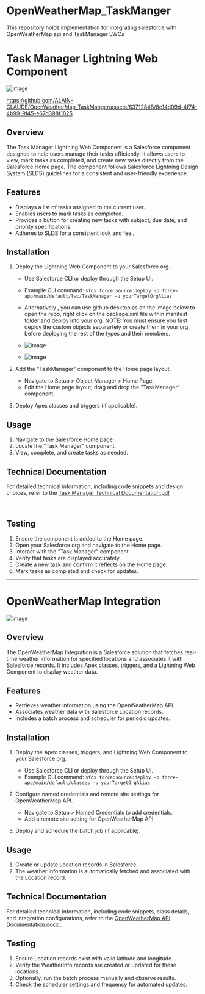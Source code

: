 # OpenWeatherMap_TaskManger
This repository holds implementation for integrating salesforce with OpenWeatherMap api and TaskManager LWCs
# Task Manager Lightning Web Component
![image](https://github.com/ALAIN-CLAUDE/OpenWeatherMap_TaskManger/assets/63712848/94ddc055-3724-4a55-ac58-22740c1d2f98)

https://github.com/ALAIN-CLAUDE/OpenWeatherMap_TaskManger/assets/63712848/8c14d09d-4f74-4b99-9f45-e67d398f1825



## Overview

The Task Manager Lightning Web Component is a Salesforce component designed to help users manage their tasks efficiently. It allows users to view, mark tasks as completed, and create new tasks directly from the Salesforce Home page. The component follows Salesforce Lightning Design System (SLDS) guidelines for a consistent and user-friendly experience.

## Features

- Displays a list of tasks assigned to the current user.
- Enables users to mark tasks as completed.
- Provides a button for creating new tasks with subject, due date, and priority specifications.
- Adheres to SLDS for a consistent look and feel.

## Installation

1. Deploy the Lightning Web Component to your Salesforce org.
    - Use Salesforce CLI or deploy through the Setup UI.
    - Example CLI command: `sfdx force:source:deploy -p force-app/main/default/lwc/TaskManager -u yourTargetOrgAlias`
    - Alternatively , you can use github desktop as on the image below to open the repo, right click on the package.xml file within manifest folder and  deploy into your org. NOTE: You must ensure you first deploy the custom objects separartely or create them in your org,  before deploying the rest of the types and their members.
    - ![image](https://github.com/ALAIN-CLAUDE/OpenWeatherMap_TaskManger/assets/63712848/6e9ee886-2929-45b0-9274-da971dadaffb)

    - ![image](https://github.com/ALAIN-CLAUDE/OpenWeatherMap_TaskManger/assets/63712848/667d1f33-ba79-46bb-b81c-202ca727fbe6)


2. Add the "TaskManager" component to the Home page layout.
    - Navigate to Setup > Object Manager > Home Page.
    - Edit the Home page layout, drag and drop the "TaskManager" component.

3. Deploy Apex classes and triggers (if applicable).

## Usage

1. Navigate to the Salesforce Home page.
2. Locate the "Task Manager" component.
3. View, complete, and create tasks as needed.

## Technical Documentation

For detailed technical information, including code snippets and design choices, refer to the [Task Manager Technical Documentation.pdf](https://github.com/ALAIN-CLAUDE/OpenWeatherMap_TaskManger/files/14158515/Task.Manager.Technical.Documentation.pdf)

.

## Testing

1. Ensure the component is added to the Home page.
2. Open your Salesforce org and navigate to the Home page.
3. Interact with the "Task Manager" component.
4. Verify that tasks are displayed accurately.
5. Create a new task and confirm it reflects on the Home page.
6. Mark tasks as completed and check for updates.

---

# OpenWeatherMap Integration
![image](https://github.com/ALAIN-CLAUDE/OpenWeatherMap_TaskManger/assets/63712848/5b0ce13d-82a8-490a-be78-70eef7027884)


## Overview

The OpenWeatherMap Integration is a Salesforce solution that fetches real-time weather information for specified locations and associates it with Salesforce records. It includes Apex classes, triggers, and a Lightning Web Component to display weather data.

## Features

- Retrieves weather information using the OpenWeatherMap API.
- Associates weather data with Salesforce Location records.
- Includes a batch process and scheduler for periodic updates.

## Installation

1. Deploy the Apex classes, triggers, and Lightning Web Component to your Salesforce org.
    - Use Salesforce CLI or deploy through the Setup UI.
    - Example CLI command: `sfdx force:source:deploy -p force-app/main/default/classes -u yourTargetOrgAlias`

2. Configure named credentials and remote site settings for OpenWeatherMap API.
    - Navigate to Setup > Named Credentials to add credentials.
    - Add a remote site setting for OpenWeatherMap API.

3. Deploy and schedule the batch job (if applicable).

## Usage

1. Create or update Location records in Salesforce.
2. The weather information is automatically fetched and associated with the Location record.

## Technical Documentation

For detailed technical information, including code snippets, class details, and integration configurations, refer to the [OpenWeatherMap API Documentation.docx](https://github.com/ALAIN-CLAUDE/OpenWeatherMap_TaskManger/files/14158486/OpenWeatherMap.API.Documentation.docx)
.

## Testing

1. Ensure Location records exist with valid latitude and longitude.
2. Verify the WeatherInfo records are created or updated for these locations.
3. Optionally, run the batch process manually and observe results.
4. Check the scheduler settings and frequency for automated updates.
